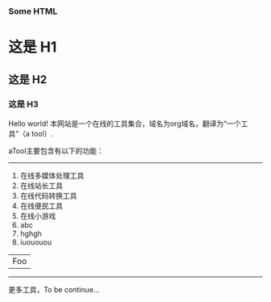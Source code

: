 ### Some HTML

# 这是 H1 #

## 这是 H2 ##

### 这是 H3 ######

Hello world! 本网站是一个在线的工具集合，域名为org域名，翻译为“一个工具”（a tool）.

aTool主要包含有以下的功能：

* * *

1.  在线多媒体处理工具
2.  在线站长工具
3.  在线代码转换工具
4.  在线便民工具
5.  在线小游戏
6.  abc
7.  hghgh
8.  iuououou
<table>
    <tr>
        <td>Foo</td>
    </tr>
</table>

* * *

更多工具，To be continue...